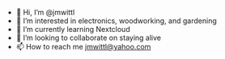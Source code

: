 - 👋 Hi, I’m @jmwittl
- 👀 I’m interested in electronics, woodworking, and gardening
- 🌱 I’m currently learning Nextcloud
- 💞️ I’m looking to collaborate on staying alive
- 📫 How to reach me jmwittl@yahoo.com

<!---
jmwittl/jmwittl is a ✨ special ✨ repository because its `README.md` (this file) appears on your GitHub profile.
You can click the Preview link to take a look at your changes.
--->
